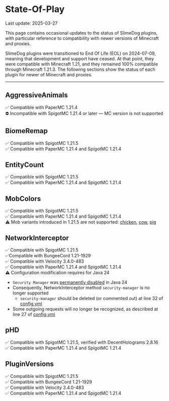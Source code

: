 # State-Of-Play
Last update: 2025-03-27

This page contains occasional updates to the status of SlimeDog plugins,
with particular reference to compatibility with newer versions of Minecraft and proxies.

SlimeDog plugins were transitioned to End Of Life (EOL) on 2024-07-09,
meaning that development and support have ceased.
At that point, they were compatible with Minecraft 1.21,
and they remained 100% compatible through Minecraft 1.21.3.
The following sections show the status of each plugin for newer of Minecraft and proxies.

-----

## AggressiveAnimals
✅ Compatible with PaperMC 1.21.4 <br>
⛔ Incompatible with SpigotMC 1.21.4 or later &mdash; MC version is not supported <br>

## BiomeRemap
✅ Compatible with SpigotMC 1.21.5 <br>
✅ Compatible with PaperMC 1.21.4 and SpigotMC 1.21.4 <br>

## EntityCount
✅ Compatible with SpigotMC 1.21.5 <br>
✅ Compatible with PaperMC 1.21.4 and SpigotMC 1.21.4 <br>

## MobColors
✅ Compatible with SpigotMC 1.21.5 <br>
✅ Compatible with PaperMC 1.21.4 and SpigotMC 1.21.4 <br>
⚠️ Mob variants introduced in 1.21.5 are not supported: [chicken](https://minecraft.wiki/w/Chicken#Variants), [cow](https://minecraft.wiki/w/Cow#Variants), [pig](https://minecraft.wiki/w/Pig#Variants) <br>

## NetworkInterceptor
✅ Compatible with SpigotMC 1.21.5 <br>
✅Compatible with BungeeCord 1.21-1929 <br>
✅ Compatible with Velocity 3.4.0-483 <br>
✅ Compatible with PaperMC 1.21.4 and SpigotMC 1.21.4 <br>
⚠️ Configuration modification requires for Java 24 <br>
  - `Security Manager` was [permanently disabled](https://openjdk.org/jeps/486) in Java 24
  - Consequently, NetworkInterceptor method `security-manager` is no longer supported
    - `security-manager` should be deleted (or commented out) at line 32 of [config.yml](https://github.com/SlimeDog/NetworkInterceptor/blob/master/src/main/resources/config.yml)
  - Some outgoing requests will no longer be recognized, as described at line 27 of [config.yml](https://github.com/SlimeDog/NetworkInterceptor/blob/master/src/main/resources/config.yml)

## pHD
✅ Compatible with SpigotMC 1.21.5, verified with DecentHolograms 2.8.16 <br>
✅ Compatible with PaperMC 1.21.4 and SpigotMC 1.21.4 <br>

## PluginVersions
✅ Compatible with SpigotMC 1.21.5 <br>
✅ Compatible with BungeeCord 1.21-1929 <br>
✅ Compatible with Velocity 3.4.0-483 <br>
✅ Compatible with PaperMC 1.21.4 and SpigotMC 1.21.4 <br>
